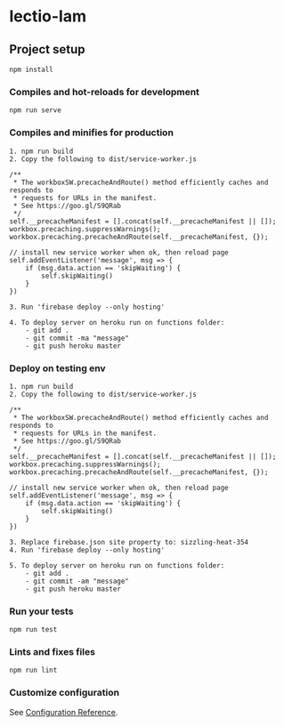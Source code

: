 # lectio-lam

## Project setup
```
npm install
```

### Compiles and hot-reloads for development
```
npm run serve
```

### Compiles and minifies for production
```
1. npm run build
2. Copy the following to dist/service-worker.js

/**
 * The workboxSW.precacheAndRoute() method efficiently caches and responds to
 * requests for URLs in the manifest.
 * See https://goo.gl/S9QRab
 */
self.__precacheManifest = [].concat(self.__precacheManifest || []);
workbox.precaching.suppressWarnings();
workbox.precaching.precacheAndRoute(self.__precacheManifest, {});

// install new service worker when ok, then reload page
self.addEventListener('message', msg => {
    if (msg.data.action == 'skipWaiting') {
        self.skipWaiting()
    }
})

3. Run 'firebase deploy --only hosting'

4. To deploy server on heroku run on functions folder:
    - git add .
    - git commit -ma "message"
    - git push heroku master
```
### Deploy on testing env
```
1. npm run build
2. Copy the following to dist/service-worker.js

/**
 * The workboxSW.precacheAndRoute() method efficiently caches and responds to
 * requests for URLs in the manifest.
 * See https://goo.gl/S9QRab
 */
self.__precacheManifest = [].concat(self.__precacheManifest || []);
workbox.precaching.suppressWarnings();
workbox.precaching.precacheAndRoute(self.__precacheManifest, {});

// install new service worker when ok, then reload page
self.addEventListener('message', msg => {
    if (msg.data.action == 'skipWaiting') {
        self.skipWaiting()
    }
})

3. Replace firebase.json site property to: sizzling-heat-354
4. Run 'firebase deploy --only hosting'

5. To deploy server on heroku run on functions folder:
    - git add .
    - git commit -am "message"
    - git push heroku master
```
### Run your tests
```
npm run test
```

### Lints and fixes files
```
npm run lint
```

### Customize configuration
See [Configuration Reference](https://cli.vuejs.org/config/).
